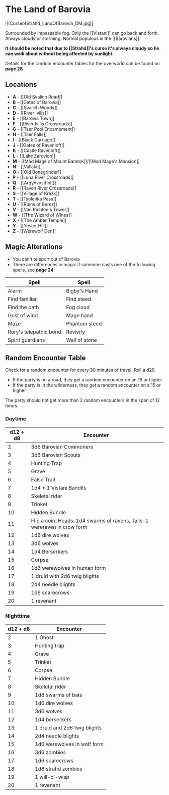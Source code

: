 # The Land of Barovia
![[CurseofStrahd_LandOfBarovia_DM.jpg]]

Surrounded by impassable fog. Only the [[Vistani]] can go back and forth. Always cloudy or storming. Normal populous is the [[Barovians]].

**It should be noted that due to [[Strahd]]'s curse it's always cloudy so he can walk about without being affected by sunlight.**

Details for the random encounter tables for the overworld can be found on **page 28**

## Locations
* **A** - [[Old Svalich Road]]
* **B** - [[Gates of Barovia]]
* **C** - [[Svalich Woods]]
* **D** - [[River Ivilis]]
* **E** - [[Barovia Town]]
* **F** - [[River Ivilis Crossroads]]
* **G** - [[Tser Pool Encampment]]
* **H** - [[Tser Falls]]
* **I** - [[Black Carriage]]
* **J** - [[Gates of Ravenloft]]
* **K** - [[Castle Ravenloft]]
* **L** - [[Lake Zarovich]]
* **M** - [[Mad Mage of Mount Baratok]]/[[Mad Mage's Mansion]]
* **N** - [[Vallaki]]
* **O** - [[Old Bonegrinder]]
* **P** - [[Luna River Crossroads]]
* **Q** - [[Argynvostholt]]
* **R** - [[Raven River Crossroads]]
* **S** - [[Village of Krezk]]
* **T** - [[Tsolenka Pass]]
* **U** - [[Ruins of Berez]]
* **V** - [[Van Richten's Tower]]
* **W** - [[The Wizard of Wines]]
* **X** - [[The Amber Temple]]
* **Y** - [[Yester Hill]]
* **Z** - [[Werewolf Den]]

## Magic Alterations
* You can't teleport out of Barovia
* There are differences in magic if someone casts one of the following spells, see **page 24**:

| Spell                  | Spell         |
| ---------------------- | ------------- |
| Alarm                  | Bigby's Hand  |
| Find familiar          | Find steed    |
| Find the path          | Fog cloud     |
| Gust of wind           | Mage hand     |
| Maze                   | Phantom steed |
| Rory's telepathic bond | Revivify      |
| Spirit guardians       | Wall of stone |

## Random Encounter Table

Check for a random encounter for every 30 minutes of travel. Roll a d20.
* If the party is on a road, they get a random encounter on an 18 or higher
* If the party is in the wilderness, they get a random encounter on a 15 or higher

The party should not get more than 2 random encounters in the span of 12 hours.

### Daytime
| d12 + d8 | Encounter                                                                 |
| -------- | ------------------------------------------------------------------------- |
| 2        | 3d6 Barovian Commoners                                                    |
| 3        | 3d6 Barovian Scouts                                                       |
| 4        | Hunting Trap                                                              |
| 5        | Grave                                                                     |
| 6        | False Trail                                                               |
| 7        | 1d4 + 1 Vistani Bandits                                                   |
| 8        | Skeletal rider                                                            |
| 9        | Trinket                                                                   |
| 10       | Hidden Bundle                                                             |
| 11       | Flip a coin. Heads: 1d4 swarms of ravens, Tails: 1 wereraven in crow form |
| 12       | 1d6 dire wolves                                                           |
| 13       | 3d6 wolves                                                                |
| 14       | 1d4 Berserkers                                                            |
| 15       | Corpse                                                                    |
| 16       | 1d6 werewolves in human form                                              |
| 17       | 1 druid with 2d6 twig blights                                             |
| 18       | 2d4 needle blights                                                        |
| 19       | 1d6 scarecrows                                                            |
| 20       | 1 revenant                                                                |

### Nighttime
| d12 + d8 | Encounter                    |
| -------- | ---------------------------- |
| 2        | 1 Ghost                      |
| 3        | Hunting trap                 |
| 4        | Grave                        |
| 5        | Trinket                      |
| 6        | Corpse                       |
| 7        | Hidden Bundle                |
| 8        | Skeletal rider               |
| 9        | 1d8 swarms of bats           |
| 10       | 1d6 dire wolves              |
| 11       | 3d6 wolves                   |
| 12       | 1d4 berserkers               |
| 13       | 1 druid and 2d6 twig blights |
| 14       | 2d4 needle blights           |
| 15       | 1d6 werewolves in wolf form  |
| 16       | 3d6 zombies                  |
| 17       | 1d6 scarecrows               |
| 18       | 1d8 strahd zombies           |
| 19       | 1 will-o'-wisp               |
| 20       | 1 revenant                   |
